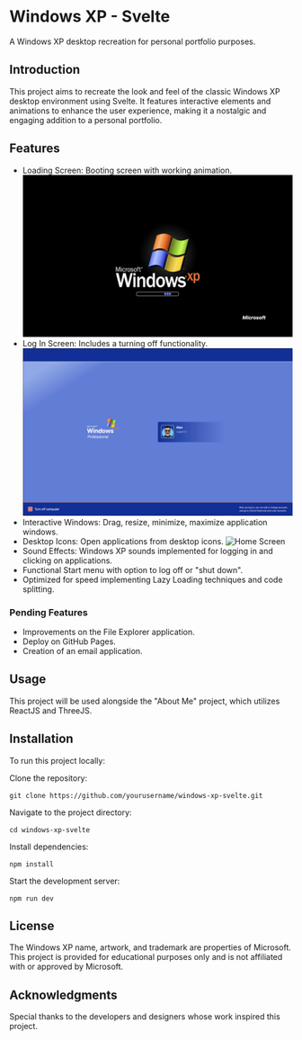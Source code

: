 # Windows XP - Svelte
A Windows XP desktop recreation for personal portfolio purposes.

## Introduction
This project aims to recreate the look and feel of the classic Windows XP desktop environment using Svelte. It features interactive elements and animations to enhance the user experience, making it a nostalgic and engaging addition to a personal portfolio.

## Features
- Loading Screen: Booting screen with working animation.
![Loading](https://github.com/AJevangelou/windows-xp-svelte/blob/main/thumbnails/Loading.jpg)
- Log In Screen: Includes a turning off functionality.
![Log In Screen](https://github.com/AJevangelou/windows-xp-svelte/blob/main/thumbnails/LogIn%20Image.png?raw=true)
- Interactive Windows: Drag, resize, minimize, maximize application windows.
- Desktop Icons: Open applications from desktop icons.
![Home Screen](https://github.com/AJevangelou/windows-xp-svelte/blob/main/thumbnails/Home%20Image.png?raw=true)
- Sound Effects: Windows XP sounds implemented for logging in and clicking on applications.
- Functional Start menu with option to log off or "shut down".
- Optimized for speed implementing Lazy Loading techniques and code splitting.

### Pending Features
- Improvements on the File Explorer application.
- Deploy on GitHub Pages.
- Creation of an email application.

## Usage
This project will be used alongside the "About Me" project, which utilizes ReactJS and ThreeJS.

## Installation
To run this project locally:

Clone the repository:
```
git clone https://github.com/yourusername/windows-xp-svelte.git
```
Navigate to the project directory:
```
cd windows-xp-svelte
```
Install dependencies:
```
npm install
```
Start the development server:
```
npm run dev
```
## License
The Windows XP name, artwork, and trademark are properties of Microsoft. This project is provided for educational purposes only and is not affiliated with or approved by Microsoft.

## Acknowledgments
Special thanks to the developers and designers whose work inspired this project.